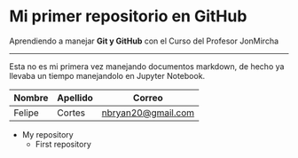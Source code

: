 # Mi primer repositorio en GitHub

Aprendiendo a manejar **Git y GitHub** con el Curso del Profesor JonMircha

---

Esta no es mi primera vez manejando documentos markdown, de hecho ya llevaba un tiempo manejandolo en Jupyter Notebook.

| Nombre | Apellido | Correo |
| ------ | -------- | ---- |
| Felipe | Cortes   | nbryan20@gmail.com   |

* My repository 
    * First repository